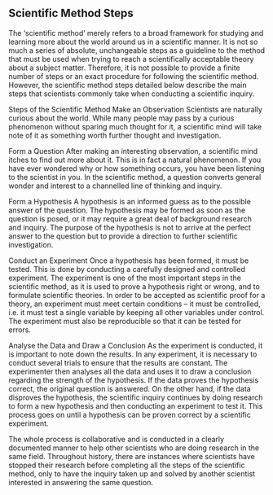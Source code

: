 

Scientific Method Steps
-----------------------
The ‘scientific method’ merely refers to a broad framework for studying and learning more about the world around us in a scientific manner. It is not so much a series of absolute, unchangeable steps as a guideline to the method that must be used when trying to reach a scientifically acceptable theory about a subject matter. Therefore, it is not possible to provide a finite number of steps or an exact procedure for following the scientific method. However, the scientific method steps detailed below describe the main steps that scientists commonly take when conducting a scientific inquiry.

Steps of the Scientific Method
Make an Observation
Scientists are naturally curious about the world. While many people may pass by a curious phenomenon without sparing much thought for it, a scientific mind will take note of it as something worth further thought and investigation.

Form a Question
After making an interesting observation, a scientific mind itches to find out more about it. This is in fact a natural phenomenon. If you have ever wondered why or how something occurs, you have been listening to the scientist in you. In the scientific method, a question converts general wonder and interest to a channelled line of thinking and inquiry.

Form a Hypothesis
A hypothesis is an informed guess as to the possible answer of the question. The hypothesis may be formed as soon as the question is posed, or it may require a great deal of background research and inquiry. The purpose of the hypothesis is not to arrive at the perfect answer to the question but to provide a direction to further scientific investigation.

Conduct an Experiment
Once a hypothesis has been formed, it must be tested. This is done by conducting a carefully designed and controlled experiment. The experiment is one of the most important steps in the scientific method, as it is used to prove a hypothesis right or wrong, and to formulate scientific theories. In order to be accepted as scientific proof for a theory, an experiment must meet certain conditions – it must be controlled, i.e. it must test a single variable by keeping all other variables under control. The experiment must also be reproducible so that it can be tested for errors.

Analyse the Data and Draw a Conclusion
As the experiment is conducted, it is important to note down the results. In any experiment, it is necessary to conduct several trials to ensure that the results are constant. The experimenter then analyses all the data and uses it to draw a conclusion regarding the strength of the hypothesis. If the data proves the hypothesis correct, the original question is answered. On the other hand, if the data disproves the hypothesis, the scientific inquiry continues by doing research to form a new hypothesis and then conducting an experiment to test it. This process goes on until a hypothesis can be proven correct by a scientific experiment.

The whole process is collaborative and is conducted in a clearly documented manner to help other scientists who are doing research in the same field. Throughout history, there are instances where scientists have stopped their research before completing all the steps of the scientific method, only to have the inquiry taken up and solved by another scientist interested in answering the same question.